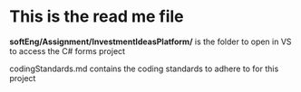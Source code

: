 # This is the read me file

**softEng/Assignment/InvestmentIdeasPlatform/** is the folder to open in VS to access the C# forms project

codingStandards.md contains the coding standards to adhere to for this project
